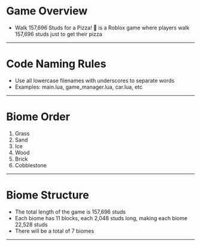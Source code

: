 # Game Overview

- Walk 157,696 Studs for a Pizza! 🍕 is a Roblox game where players walk  
   157,696 studs just to get their pizza

---------------------------------------------------------------------------

# Code Naming Rules

- Use all lowercase filenames with underscores to separate words  
- Examples: main.lua, game_manager.lua, car.lua, etc

---------------------------------------------------------------------------

# Biome Order

1. Grass  
2. Sand  
3. Ice  
4. Wood  
5. Brick  
6. Cobblestone

---------------------------------------------------------------------------

# Biome Structure

- The total length of the game is 157,696 studs
- Each biome has 11 blocks, each 2,048 studs long, making each biome 22,528 studs  
- There will be a total of 7 biomes

---------------------------------------------------------------------------
